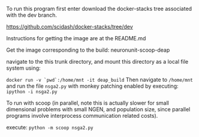 
To run this program first enter download the docker-stacks tree associated with the dev branch.

https://github.com/scidash/docker-stacks/tree/dev

Instructions for getting the image are at the README.md

Get the image corresponding to the build: neuronunit-scoop-deap

navigate to the this trunk directory, and mount this directory as a local file system using:

```docker run -v `pwd`:/home/mnt -it deap_build```
Then navigate to `/home/mnt` and run the file `nsga2.py` with monkey patching enabled by executing:
`ipython -i nsga2.py` 

To run with scoop (in parallel, note this is actually slower for small dimensional problems with small NGEN, and population size, since parallel programs involve interprocess communication related costs).

execute:
`python -m scoop nsga2.py`
